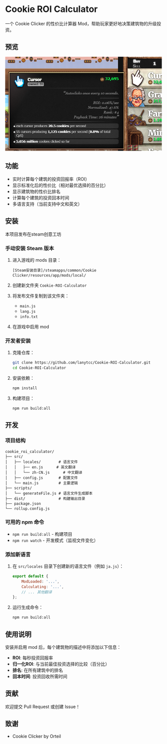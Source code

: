 # Cookie ROI Calculator

一个 Cookie Clicker 的性价比计算器 Mod，帮助玩家更好地决策建筑物的升级投资。

## 预览

![alt text](scripts/image.png)

## 功能

- 实时计算每个建筑的投资回报率（ROI）
- 显示标准化后的性价比（相对最优选择的百分比）
- 显示建筑物的性价比排名
- 计算每个建筑的投资回本时间
- 多语言支持（当前支持中文和英文）

## 安装
本项目发布在steam创意工坊
### 手动安装 Steam 版本

1. 进入游戏的 mods 目录：
   ```
   [Steam安装目录]/steamapps/common/Cookie Clicker/resources/app/mods/local/
   ```

2. 创建新文件夹 `Cookie-ROI-Calculator`

3. 将发布文件复制到该文件夹：
   - `main.js`
   - `lang.js`
   - `info.txt`

4. 在游戏中启用 mod

### 开发者安装

1. 克隆仓库：
   ```bash
   git clone https://github.com/lanytcc/Cookie-ROI-Calculator.git
   cd Cookie-ROI-Calculator
   ```

2. 安装依赖：
   ```bash
   npm install
   ```

3. 构建项目：
   ```bash
   npm run build:all
   ```

## 开发

### 项目结构

```
cookie_roi_calculator/
├── src/
│   ├── locales/        # 语言文件
│   │   ├── en.js      # 英文翻译
│   │   └── zh-CN.js      # 中文翻译
│   ├── config.js       # 配置文件
│   └── main.js         # 主要逻辑
├── scripts/
│   └── generateFile.js # 语言文件生成脚本
├── dist/               # 构建输出目录
├── package.json
└── rollup.config.js
```

### 可用的 npm 命令

- `npm run build:all` - 构建项目
- `npm run watch` - 开发模式（监视文件变化）

### 添加新语言

1. 在 `src/locales` 目录下创建新的语言文件（例如 `ja.js`）：
   ```javascript
   export default {
       ModLoaded: '...',
       Calculating: '...',
       // ... 其他翻译
   };
   ```

2. 运行生成命令：
   ```bash
   npm run build:all
   ```

## 使用说明

安装并启用 mod 后，每个建筑物的描述中将添加以下信息：

- **ROI**: 每秒投资回报率
- **归一化ROI**: 与当前最佳投资选择的比较（百分比）
- **排名**: 在所有建筑中的排名
- **回本时间**: 投资回收所需时间

## 贡献

欢迎提交 Pull Request 或创建 Issue！


## 致谢

- Cookie Clicker by Orteil
